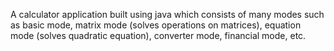 A calculator application built using java which consists of many modes such as basic mode, matrix mode (solves operations on matrices), equation mode (solves quadratic equation), converter mode, financial mode, etc.
